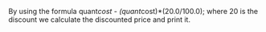 By using the formula quant*cost - (quant*cost)*(20.0/100.0); where 20 is the discount we calculate the discounted price and print it.